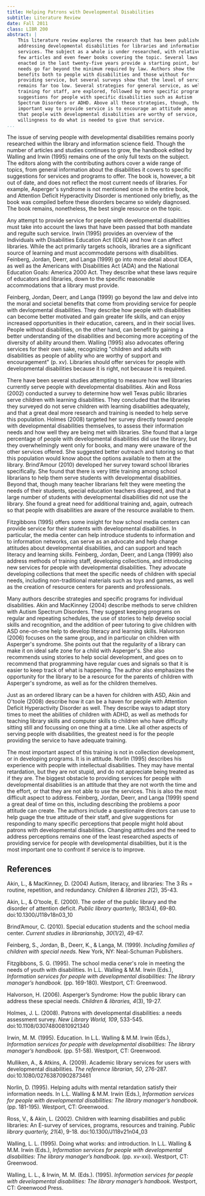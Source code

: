 ```yaml
---
title: Helping Patrons with Developmental Disabilities
subtitle: Literature Review
date: Fall 2011
class: LIBR 200
abstract: |
    This literature review explores the research that has been published
    addressing developmental disabilities for libraries and information
    services. The subject as a whole is under researched, with relatively
    few articles and even fewer books covering the topic. Several laws
    enacted in the last twenty-five years provide a starting point, but the
    needs go far beyond the minimum required by law. Authors show the
    benefits both to people with disabilities and those without for
    providing service, but several surveys show that the level of service
    remains far too low. Several strategies for general service, as well as
    training for staff, are explored, followed by more specific program
    suggestions for people with specific disabilities such as Autism
    Spectrum Disorders or ADHD. Above all these strategies, though, the most
    important way to provide service is to encourage an attitude among staff
    that people with developmental disabilities are worthy of service, and a
    willingness to do what is needed to give that service.
...
```


The issue of serving people with developmental disabilities remains
poorly researched within the library and information science field.
Though the number of articles and studies continues to grow, the
handbook edited by Walling and Irwin (1995) remains one of the only full
texts on the subject. The editors along with the contributing authors
cover a wide range of topics, from general information about the
disabilities it covers to specific suggestions for services and programs
to offer. The book is, however, a bit out of date, and does not reflect
the most current needs of libraries. For example, Asperger's syndrome is
not mentioned once in the entire book, and Attention Deficit
Hyperactivity Disorder is mentioned only briefly, as the book was
compiled before these disorders became so widely diagnosed. The book
remains, nonetheless, the best single resource on the topic.

Any attempt to provide service for people with developmental
disabilities must take into account the laws that have been passed that
both mandate and regulte such service. Irwin (1995) provides an overview
of the Individuals with Disabilities Education Act (IDEA) and how it can
affect libraries. While the act primarily targets schools, libraries are
a significant source of learning and must accommodate persons with
disabilities. Feinberg, Jordan, Deerr, and Langa (1999) go into more
detail about IDEA, as well as the Americans with Disabilities Act (ADA)
and the National Education Goals: America 2000 Act. They describe what
these laws require of educators and libraries, down to the specific
reasonable accommodations that a library must provide.

Feinberg, Jordan, Deerr, and Langa (1999) go beyond the law and delve
into the moral and societal benefits that come from providing service
for people with devlopmental disabilities. They describe how people with
disabilities can become better motivated and gain greater life skills,
and can enjoy increased opportunities in their education, careers, and
in their social lives. People without disabilities, on the other hand,
can benefit by gaining a better understanding of the disabilities and
becoming more accepting of the diversity of ability around them. Walling
(1995) also advocates offering services for their own sake, recognizing
"children and adults with disabilities as people of ability who are
worthy of support and encouragement" (p. xv). Libraries should offer
services for people with developmental disabilities because it is right,
not because it is required.

There have been several studies attempting to measure how well libraries
currently serve people with developmental disabilities. Akin and Ross
(2002) conducted a survey to determine how well Texas public libraries
serve children with learning disabilities. They concluded that the
libraries they surveyed do not serve children with learning disabilities
adequately, and that a great deal more research and training is needed
to help serve this population. Holmes (2008) targeted her survey
directly toward people with developmental disabilities themselves, to
assess their information needs and how well they are being met with
libraries. She found that a large percentage of people with
developmental disabilities did use the library, but they overwhelmingly
went only for books, and many were unaware of the other services
offered. She suggested better outreach and tutoring so that this
population would know about the options available to them at the
library. Brind'Amour (2010) developed her survey toward school libraries
specifically. She found that there is very little training among school
librarians to help them serve students with developmental disabilities.
Beyond that, though many teacher librarians felt they were meeting the
needs of their students, special education teachers disagreed, and that
a large number of students with developmental disabilities did not use
the library. She found a great need for additional training and, again,
outreach so that people with disabilities are aware of the resource
available to them.

Fitzgibbons (1995) offers some insight for how school media centers can
provide service for their students with developmental disabilities. In
particular, the media center can help introduce students to information
and to information networks, can serve as an advocate and help change
attitudes about developmental disabilities, and can support and teach
literacy and learning skills. Feinberg, Jordan, Deerr, and Langa (1999)
also address methods of training staff, developing collections, and
introducing new services for people with developmental disabilities.
They advocate developing collections that meet the specific needs of
children with special needs, including non-traditional materials such as
toys and games, as well as the creation of resource centers for parents
and professionals.

Many authors describe strategies and specific programs for individual
disabilities. Akin and MacKinney (2004) describe methods to serve
children with Autism Spectrum Disorders. They suggest keeping programs
on regular and repeating schedules, the use of stories to help develop
social skills and recognition, and the addition of peer tutoring to give
children with ASD one-on-one help to develop literacy and learning
skills. Halvorson (2006) focuses on the same group, and in particular on
children with Asperger's syndrome. She points out that the regularity of
a library can make it on ideal safe zone for a child with Asperger's.
She also recommends using stories to help social development, and goes
on to recommend that programming have regular cues and signals so that
it is easier to keep track of what is happening. The author also
emphasizes the opportunity for the library to be a resource for the
parents of children with Asperger's syndrome, as well as for the
children themelves.

Just as an ordered library can be a haven for children with ASD, Akin
and O'toole (2008) describe how it can be a haven for people with
Attention Deficit Hyperactivity Disorder as well. They describe ways to
adapt story times to meet the abilities of children with ADHD, as well
as methods for teaching library skills and computer skills to children
who have difficulty sitting still and focussing on one thing at a time.
Like all other aspects of serving people with disabilities, the greatest
need is for the people providing the service to have adequate training.

The most important aspect of this training is not in collection
development, or in developing programs. It is in attitude. Norlin (1995)
describes his experience with people with intellectual disabilities.
They may have mental retardation, but they are not stupid, and do not
appreciate being treated as if they are. The biggest obstacle to
providing services for people with developmental disabilities is an
attitude that they are not worth the time and the effort, or that they
are not able to use the services. This is also the most difficult aspect
to address. Feinberg, Jordan, Deerr, and Langa (1999) spend a great deal
of time on this, including describing the problems a poor attitude can
create. The authors include a questionaire directors can use to help
guage the true attitude of their staff, and give suggestions for
responding to many specific perceptions that people might hold about
patrons with developmental disabilities. Changing attitudes and the need
to address perceptions remains one of the least researched aspects of
providing service for people with developmental disabilities, but it is
the most important one to confront if service is to improve.

<div class="references">

References
----------

Akin, L., & MacKinney, D. (2004) Autism, literacy, and libraries: The 3
Rs = routine, repetition, and redundancy. *Children & libraries 2*(2),
35-43.

Akin, L., & O’toole, E. (2000). The order of the public library and the
disorder of attention deficit. *Public library quarterly, 18*(3/4),
69-80. doi:10.1300/J118v18n03\_10

Brind’Amour, C. (2010). Special education students and the school media
center. *Current studies in librarianship, 30*(1/2), 49-67.

Feinberg, S., Jordan, B., Deerr, K., & Langa, M. (1999). *Including
families of children with special needs.* New York, NY: Neal-Schuman
Publishers.

Fitzgibbons, S. G. (1995). The school media cener's role in meeting the
needs of youth with disabilities. In L.L. Walling & M.M. Irwin (Eds.),
*Information services for people with developmental disabilities: The
library manager’s handbook.* (pp. 169-180). Westport, CT: Greenwood.

Halvorson, H. (2006). Asperger’s Syndrome: How the public library can
address these special needs. *Children & libraries, 4*(3), 19-27.

Holmes, J. L. (2008). Patrons with developmental disabilities: a needs
assessment survey. *New Library World, 109*, 533-545.
doi:10.1108/03074800810921340

Irwin, M. M. (1995). Education. In L.L. Walling & M.M. Irwin (Eds.),
*Information services for people with developmental disabilities: The
library manager’s handbook.* (pp. 51-58). Westport, CT: Greenwood.

Mulliken, A., & Atkins, A. (2009). Academic library services for users
with developmental disabilities. *The reference librarian, 50*, 276-287.
doi:10.1080/02763870902873461

Norlin, D. (1995). Helping adults with mental retardation satisfy their
information needs. In L.L. Walling & M.M. Irwin (Eds.), *Information
services for people with developmental disabilities: The library
manager’s handbook.* (pp. 181-195). Westport, CT: Greenwood.

Ross, V., & Akin, L. (2002). Children with learning disabilities and
public libraries: An E-survey of services, programs, resources and
training. *Public library quarterly, 21*(4), 9-18.
doi:10.1300/J118v21n04\_03

Walling, L. L. (1995). Doing what works: and introduction. In L.L.
Walling & M.M. Irwin (Eds.), *Information services for people with
developmental disabilities: The library manager’s handbook.* (pp.
xv-xxi). Westport, CT: Greenwood.

Walling, L. L., & Irwin, M. M. (Eds.). (1995). *Information services for
people with developmental disabilities: The library manager’s handbook.*
Westport, CT: Greenwood Press.

</div>

